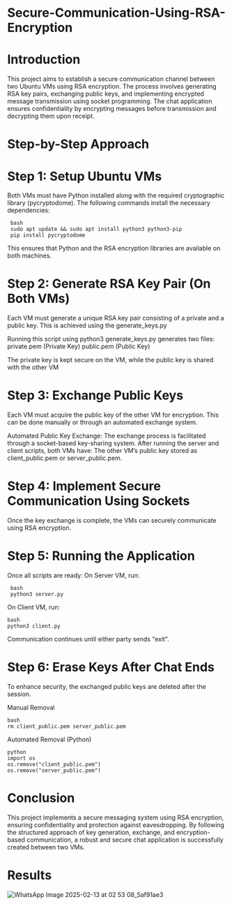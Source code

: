 # Secure-Communication-Using-RSA-Encryption
# Introduction
This project aims to establish a secure communication channel between two Ubuntu VMs using RSA encryption. The process involves generating RSA key pairs, exchanging public keys, and implementing encrypted message transmission using socket programming. The chat application ensures confidentiality by encrypting messages before transmission and decrypting them upon receipt.

# Step-by-Step Approach
# Step 1: Setup Ubuntu VMs
Both VMs must have Python installed along with the required cryptographic library (pycryptodome). The following commands install the necessary dependencies:

     bash
     sudo apt update && sudo apt install python3 python3-pip
     pip install pycryptodome

This ensures that Python and the RSA encryption libraries are available on both machines.
# Step 2: Generate RSA Key Pair (On Both VMs)
Each VM must generate a unique RSA key pair consisting of a private and a public key. This is achieved using the generate_keys.py

Running this script using python3 generate_keys.py generates two files:
private.pem (Private Key)
public.pem (Public Key)

The private key is kept secure on the VM, while the public key is shared with the other VM
# Step 3: Exchange Public Keys
Each VM must acquire the public key of the other VM for encryption. This can be done manually or through an automated exchange system.

Automated Public Key Exchange:
The exchange process is facilitated through a socket-based key-sharing system.
After running the server and client scripts, both VMs have:
The other VM’s public key stored as client_public.pem or server_public.pem.
# Step 4: Implement Secure Communication Using Sockets
Once the key exchange is complete, the VMs can securely communicate using RSA encryption.
# Step 5: Running the Application
Once all scripts are ready:
On Server VM, run:

     bash
     python3 server.py
On Client VM, run:

    bash
    python3 client.py

Communication continues until either party sends "exit".

# Step 6: Erase Keys After Chat Ends
To enhance security, the exchanged public keys are deleted after the session.

Manual Removal
    
    bash
    rm client_public.pem server_public.pem
Automated Removal (Python)
 
    python
    import os
    os.remove("client_public.pem")
    os.remove("server_public.pem")

# Conclusion
This project implements a secure messaging system using RSA encryption, ensuring confidentiality and protection against eavesdropping. By following the structured approach of key generation, exchange, and encryption-based communication, a robust and secure chat application is successfully created between two VMs.

# Results
![WhatsApp Image 2025-02-13 at 02 53 08_5af91ae3](https://github.com/user-attachments/assets/5f50b305-8b4d-4e1a-863a-7ba3d4245db6)
